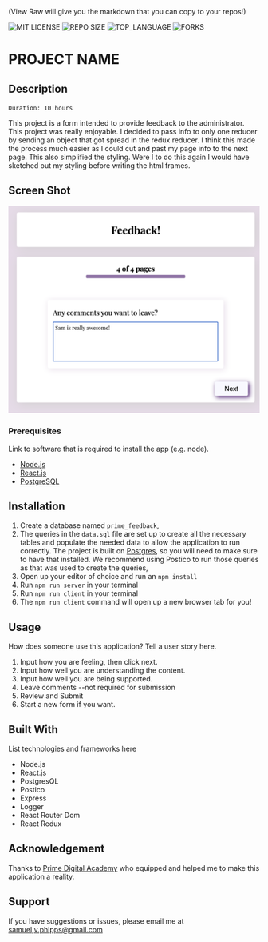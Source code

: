 (View Raw will give you the markdown that you can copy to your repos!)


![MIT LICENSE](https://img.shields.io/github/license/scottbromander/the_marketplace.svg?style=flat-square)
![REPO SIZE](https://img.shields.io/github/repo-size/scottbromander/the_marketplace.svg?style=flat-square)
![TOP_LANGUAGE](https://img.shields.io/github/languages/top/scottbromander/the_marketplace.svg?style=flat-square)
![FORKS](https://img.shields.io/github/forks/scottbromander/the_marketplace.svg?style=social)

# PROJECT NAME

## Description

    Duration: 10 hours

This project is a form intended to provide feedback to the administrator. This project was really enjoyable. I decided to pass info to only one reducer by sending an object that got spread in the redux reducer. I think this made the process much easier as I could cut and past my page info to the next page. This also simplified the styling. Were I to do this again I would have sketched out my styling before writing the html frames.


## Screen Shot

![Image of comments page](/screenshot.png "Screenshot")

### Prerequisites

Link to software that is required to install the app (e.g. node).

- [Node.js](https://nodejs.org/en/)
- [React.js](https://reactjs.org/)
- [PostgreSQL](https://www.postgresql.org/)

<!-- is this what your looking for? ⤴️  or should I list all the other installs (i.e. express, bodyparser, router, redux etc.-->


## Installation


1. Create a database named `prime_feedback`,
2. The queries in the `data.sql` file are set up to create all the necessary tables and populate the needed data to allow the application to run correctly. The project is built on [Postgres](https://www.postgresql.org/download/), so you will need to make sure to have that installed. We recommend using Postico to run those queries as that was used to create the queries, 
3. Open up your editor of choice and run an `npm install`
4. Run `npm run server` in your terminal
5. Run `npm run client` in your terminal
6. The `npm run client` command will open up a new browser tab for you!

## Usage
How does someone use this application? Tell a user story here.

1. Input how you are feeling, then click next.
2. Input how well you are understanding the content.
3. Input how well you are being supported.
4. Leave comments --not required for submission
5. Review and Submit
6. Start a new form if you want.


## Built With

List technologies and frameworks here
- Node.js
- React.js
- PostgresQL
- Postico
- Express
- Logger
- React Router Dom
- React Redux

## Acknowledgement
Thanks to [Prime Digital Academy](www.primeacademy.io) who equipped and helped me to make this application a reality. 

## Support
If you have suggestions or issues, please email me at [samuel,v.phipps@gmail.com](https://github.com/Samuelvphipps)